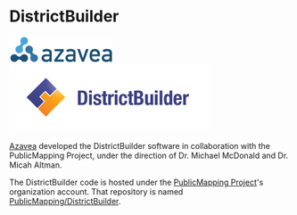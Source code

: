 # DistrictBuilder

![Azavea](https://github.com/azavea/DistrictBuilder/raw/master/azavea_RGB_72dpi_trans_sm.png)
![DistrictBuilder](https://github.com/azavea/DistrictBuilder/raw/master/districtbuilder_full-color_sm.png)

[Azavea](http://www.azavea.com) developed the DistrictBuilder software in collaboration with the PublicMapping Project, under the direction of Dr. Michael McDonald and Dr. Micah Altman.

The DistrictBuilder code is hosted under the [PublicMapping Project](http://www.publicmapping.org/)'s organization account. That repository is named [PublicMapping/DistrictBuilder](https://github.com/PublicMapping/DistrictBuilder).
